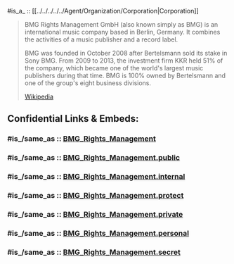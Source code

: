 

#is_a_ :: [[../../../../../Agent/Organization/Corporation|Corporation]] 

> BMG Rights Management GmbH (also known simply as BMG) is an international music company 
> based in Berlin, Germany. It combines the activities of a music publisher and a record label. 
>
> BMG was founded in October 2008 after Bertelsmann sold its stake in Sony BMG. 
> From 2009 to 2013, the investment firm KKR held 51% of the company, 
> which became one of the world's largest music publishers during that time. 
> BMG is 100% owned by Bertelsmann and one of the group's eight business divisions.
>
> [Wikipedia](https://en.wikipedia.org/wiki/BMG%20Rights%20Management)


## Confidential Links & Embeds: 

### #is_/same_as :: [BMG_Rights_Management](/_Standards/Society/Communication/Media/Writing/Book/Publisher/BMG_Rights_Management.md) 

### #is_/same_as :: [BMG_Rights_Management.public](/_public/Society/Communication/Media/Writing/Book/Publisher/BMG_Rights_Management.public.md) 

### #is_/same_as :: [BMG_Rights_Management.internal](/_internal/Society/Communication/Media/Writing/Book/Publisher/BMG_Rights_Management.internal.md) 

### #is_/same_as :: [BMG_Rights_Management.protect](/_protect/Society/Communication/Media/Writing/Book/Publisher/BMG_Rights_Management.protect.md) 

### #is_/same_as :: [BMG_Rights_Management.private](/_private/Society/Communication/Media/Writing/Book/Publisher/BMG_Rights_Management.private.md) 

### #is_/same_as :: [BMG_Rights_Management.personal](/_personal/Society/Communication/Media/Writing/Book/Publisher/BMG_Rights_Management.personal.md) 

### #is_/same_as :: [BMG_Rights_Management.secret](/_secret/Society/Communication/Media/Writing/Book/Publisher/BMG_Rights_Management.secret.md)

